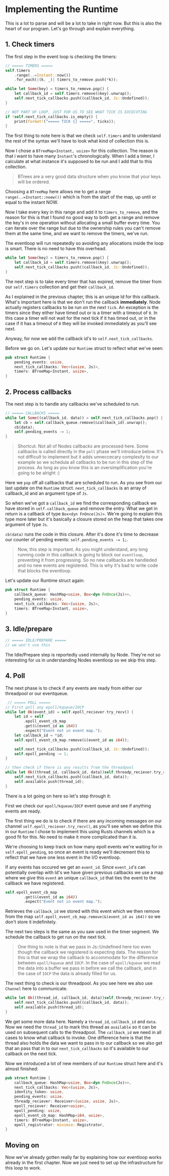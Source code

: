 # Implementing the Runtime


This is a lot to parse and will be a lot to take in right now. But this is also
the heart of our program. Let's go through and explain everything.




## 1. Check timers
The first step in the event loop is checking the timers:

```rust
// ===== TIMERS =====
self.timers
    .range(..=Instant::now())
    .for_each(|(k, _)| timers_to_remove.push(*k));

while let Some(key) = timers_to_remove.pop() {
    let callback_id = self.timers.remove(&key).unwrap();
    self.next_tick_callbacks.push((callback_id, Js::Undefined));
}

// NOT PART OF LOOP, JUST FOR US TO SEE WHAT TICK IS EXCECUTING
if !self.next_tick_callbacks.is_empty() {
    print(format!("===== TICK {} =====", ticks));
}
```

The first thing to note here is that we check `self.timers` and to understand the
rest of the syntax we'll have to look what kind of collection this is.

Now I chose a `BTreeMap<Instant, usize>` for this collection. The reason is that
i want to have many `Instant`'s chronologically. When I add a timer, I calculate
at what instance it's supposed to be run and I add that to this collection.

> BTrees are a very good data structure when you know that your keys will be ordered.

Choosing a `BTreeMap` here allows me to get a range `range(..=Instant::noew())`
which is from the start of the map, up until or equal to the instant NOW.

Now I take every key in this range and add it to `timers_to_remove`, and the reason
for this is that I found no good way to both get a range and remove the key's in one
operation without allocating a small buffer every time. You can iterate over the range
but due to the ownership rules you can't remove them at the same time, and we want to
remove the timers, we've run.

The eventloop will run repeatedly so avoiding any allocations inside the loop is smart. There is no need to have this overhead.

```rust
while let Some(key) = timers_to_remove.pop() {
    let callback_id = self.timers.remove(&key).unwrap();
    self.next_tick_callbacks.push((callback_id, Js::Undefined));
}
```

The next step is to take every timer that has expired, remove the timer from our `self.timers` collection and get their `callback_id`.

As I explained in the previous chapter, this is an unique Id for this callback. What's
important here is that we don't run the callback **immediately**. Node actually registers callbacks to be run on the next `tick`. An exception is the timers since they either have timed out or is a timer with a timeout of `0`. In this case a timer will not wait for the next tick if it has timed out, or in the case if it has a timeout of `0` they will be invoked immediately as you'll see next.

Anyway, for now we add the callback id's to `self.next_tick_callbacks`.

Before we go on. Let's update our `Runtime` struct to reflect what we've seen:

```rust
pub struct Runtime {
    pending_events: usize,
    next_tick_callbacks: Vec<(usize, Js)>,
    timers: BTreeMap<Instant, usize>,
}
```
## 2. Process callbacks
The next step is to handle any callbacks we've scheduled to run.

```rust
// ===== CALLBACKS =====
while let Some((callback_id, data)) = self.next_tick_callbacks.pop() {
    let cb = self.callback_queue.remove(&callback_id).unwrap();
    cb(data);
    self.pending_events -= 1;
}
```

> Shortcut. Not all of Nodes callbacks are processed here. Some callbacks is called
> directly in the `poll` phase we'll introduce below. It's not difficult to implement
> but it adds unneccecary complexity to our example so we schedula all callbacks to be
> run in this step of the process. As long as you know this is an oversimplification
> you're going to be alright :)

Here we `pop` off all callbacks that are scheduled to run. As you see from our last update on the `Runtime` struct. `next_tick_callbacks` is an array of callback_id and an argument type of `Js`.

So when we've got a `callback_id` we find the corresponding callback we have stored in `self.callback_queue` and remove the entry. What we get in return is a callback of type
`Box<dyn FnOnce(Js)>`. We're going to explain this type more later but it's basically a closure stored on the heap that takes one argument of type `Js`.

`cb(data)` runs the code in this closure. After it's done it's time to decrease our counter of pending events: `self.pending_events -= 1;`.

> Now, this step is important. As you might understand, any long running code in this callback is going to block our `eventloop`, preventing it from progressing. So no new callbacks are handleded and no new events are registered. This is why it's bad to write code that blocks the eventloop.



Let's update our Runtime struct again:

```rust
pub struct Runtime {
    callback_queue: HashMap<usize, Box<dyn FnOnce(Js)>>,
    pending_events: usize,
    next_tick_callbacks: Vec<(usize, Js)>,
    timers: BTreeMap<Instant, usize>,
}
```
## 3. Idle/prepare
```rust
// ===== IDLE/PREPARE =====
// we won't use this
```

The Idle/Prepare step is reportedly used internally by Node. They're not so interesting for us in understanding Nodes eventloop so we skip this step.

## 4. Poll

The next phase is to check if any events are ready from either our threadpool or our eventqueue.

```rust
 // ===== POLL =====
// First poll any epoll/kqueue/IOCP
while let Ok(event_id) = self.epoll_reciever.try_recv() {
    let id = self
        .epoll_event_cb_map
        .get(&(event_id as i64))
        .expect("Event not in event map.");
    let callback_id = *id;
    self.epoll_event_cb_map.remove(&(event_id as i64));

    self.next_tick_callbacks.push((callback_id, Js::Undefined));
    self.epoll_pending -= 1;
}

// then check if there is any results from the threadpool
while let Ok((thread_id, callback_id, data))self.threadp_reciever.try_recv() {
    self.next_tick_callbacks.push((callback_id, data));
    self.available.push(thread_id);
}
```

There is a lot going on here so let's step through it:

First we check our `epoll/kqueue/IOCP` event queue and see if anything events are ready.

The first thing we do is to check if there are any incoming messages on our channel
`self.epoll_reciever.try_recv()`, as you'll see when we define this in our `Runtime` I chose to implement this using Rusts channels which is a good fit for this. No need to make it more complicated than it is.

We're choosing to keep track on how many epoll events we're waiting for in
`self.epoll_pending`, so once an event is ready we'll decrement this to reflect
that we have one less event in the I/O eventloop.

If any events has occured we get an `event_id`. Since `event_id`'s can potentially overlap with Id's we have given previous callbacks we use a map where we give this `event` an unique `callback_id` that ties the event to the callback we have registered.

```rust
self.epoll_event_cb_map
        .get(&(event_id as i64))
        .expect("Event not in event map.");
```

Retrieves the `callback_id` we stored with this event which we then remove from the map
`self.epoll_event_cb_map.remove(&(event_id as i64))` so we don't store it indefinitely.



The next two steps is the same as you saw used in the timer segment. We schedule the callback to get run on the next tick.

> One thing to note is that we pass in Js::Undefined here too even though the callback we registered is expecting data. The reason for this is that we wrap the callback to accommodate for the difference between `epoll/kqueue` and `IOCP`. In the case of `epoll/kqueue` we read the data into a buffer we pass in before we call the callback, and in the case of `IOCP` the data is already filled for us.

The next thing to check is our threadpool. As you see here we also use `Channel` here to communicate.

```rust
while let Ok((thread_id, callback_id, data))self.threadp_reciever.try_recv() {
    self.next_tick_callbacks.push((callback_id, data));
    self.available.push(thread_id);
}
```

We get some more data here. Namely a `thread_id`, `callback_id` and `data`. Now we need the `thread_id` to mark this thread as `available` so it can be used on subsequent calls to the threadpool. The `callback_id` we need in all cases to know what callback to invoke. One difference here is that the thread also holds the data we want to pass in to our callback so we also get that an pass that in to our `next_tick_callbacks` so it's available to our callback on the next tick.

Now we introduced a lot of new members of our `Runtime` struct here and it's almost
finished:

```rust
pub struct Runtime {
    callback_queue: HashMap<usize, Box<dyn FnOnce(Js)>>,
    next_tick_callbacks: Vec<(usize, Js)>,
    identity_token: usize,
    pending_events: usize,
    threadp_reciever: Receiver<(usize, usize, Js)>,
    epoll_reciever: Receiver<usize>,
    epoll_pending: usize,
    epoll_event_cb_map: HashMap<i64, usize>,
    timers: BTreeMap<Instant, usize>,
    epoll_registrator: minimio::Registrator,
}
```

## Moving on

Now we've already gotten really far by explaining how our eventloop works already
in the first chapter. Now we just need to set up the infrastructure for this
loop to work.